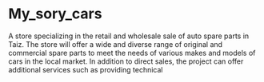 # My_sory_cars
A store specializing in the retail and wholesale sale of auto spare parts in Taiz. The store will offer a wide and diverse range of original and commercial spare parts to meet the needs of various makes and models of cars in the local market. In addition to direct sales, the project can offer additional services such as providing technical
